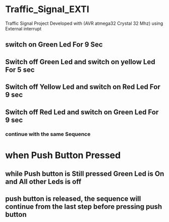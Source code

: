 # Traffic_Signal_EXTI
Traffic Signal Project Developed with (AVR atmega32 Crystal 32 Mhz) using External interrupt 
## switch on Green Led For 9 Sec
## Switch off Green Led and switch on yellow Led For 5 sec
## Switch off Yellow Led and switch on Red Led For 9 sec
## Switch off Red Led and switch on Green Led For 9 sec
### continue with the same Sequence 

# when Push Button Pressed 
## while Push button is Still pressed Green Led is On and All other Leds is off
## push button is released, the sequence will continue from the last step before pressing push button 
